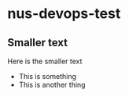 # nus-devops-test

## Smaller text

Here is the smaller text
* This is something 
* This is another thing
